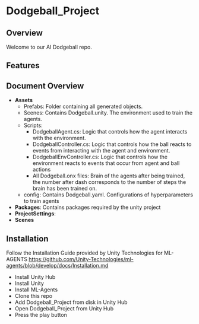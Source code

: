 # Dodgeball_Project

## Overview
Welcome to our AI Dodgeball repo.
## Features

## Document Overview
- **Assets**
  - Prefabs: Folder containing all generated objects.
  - Scenes: Contains Dodgeball.unity. The environment used to train the agents.
  - Scripts:
    - DodgeballAgent.cs: Logic that controls how the agent interacts with the environment.
    - DodgeballController.cs: Logic that controls how the ball reacts to events from interacting with the agent and environment.
    - DodgeballEnvController.cs: Logic that controls how the environment reacts to events that occur from agent and ball actions
    - All Dodgeball.onx files: Brain of the agents after being trained, the number after dash corresponds to the number of steps the brain has been trained on.
  - config: Contains Dodgeball.yaml. Configurations of hyperparameters to train agents
- **Packages**: Contains packages required by the unity project
- **ProjectSettings**: 
- **Scenes**
## Installation
Follow the Installation Guide provided by Unity Technologies for ML-AGENTS https://github.com/Unity-Technologies/ml-agents/blob/develop/docs/Installation.md
- Install Unity Hub
- Install Unity
- Install ML-Agents
- Clone this repo
- Add Dodgeball_Project from disk in Unity Hub
- Open Dodgeball_Project from Unity Hub
- Press the play button
